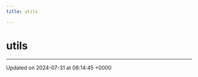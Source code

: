 ```yaml
---
title: utils

---
```


# utils








-------------------------------

Updated on 2024-07-31 at 08:14:45 +0000